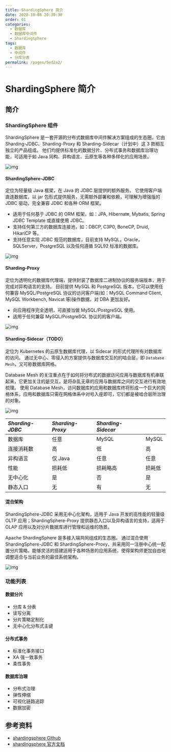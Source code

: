 ```yaml
---
title: ShardingSphere 简介
date: 2020-10-08 20:30:30
order: 01
categories:
  - 数据库
  - 数据库中间件
  - Shardingsphere
tags:
  - 数据库
  - 中间件
  - 分库分表
permalink: /pages/5ed2a2/
---
```


# ShardingSphere 简介

## 简介

### ShardingSphere 组件

ShardingSphere 是一套开源的分布式数据库中间件解决方案组成的生态圈，它由 Sharding-JDBC、Sharding-Proxy 和 Sharding-Sidecar（计划中）这 3 款相互独立的产品组成。 他们均提供标准化的数据分片、分布式事务和数据库治理功能，可适用于如 Java 同构、异构语言、云原生等各种多样化的应用场景。

![img](https://github.com/zuijunzi9/Java_notes/tree/main/images-master/snap/20201008151613.png)

#### ShardingSphere-JDBC

定位为轻量级 Java 框架，在 Java 的 JDBC 层提供的额外服务。 它使用客户端直连数据库，以 jar 包形式提供服务，无需额外部署和依赖，可理解为增强版的 JDBC 驱动，完全兼容 JDBC 和各种 ORM 框架。

- 适用于任何基于 JDBC 的 ORM 框架，如：JPA, Hibernate, Mybatis, Spring JDBC Template 或直接使用 JDBC。
- 支持任何第三方的数据库连接池，如：DBCP, C3P0, BoneCP, Druid, HikariCP 等。
- 支持任意实现 JDBC 规范的数据库，目前支持 MySQL，Oracle，SQLServer，PostgreSQL 以及任何遵循 SQL92 标准的数据库。

![img](https://github.com/zuijunzi9/Java_notes/tree/main/images-master/snap/20201008151213.png)

#### Sharding-Proxy

定位为透明化的数据库代理端，提供封装了数据库二进制协议的服务端版本，用于完成对异构语言的支持。 目前提供 MySQL 和 PostgreSQL 版本，它可以使用任何兼容 MySQL/PostgreSQL 协议的访问客户端(如：MySQL Command Client, MySQL Workbench, Navicat 等)操作数据，对 DBA 更加友好。

- 向应用程序完全透明，可直接当做 MySQL/PostgreSQL 使用。
- 适用于任何兼容 MySQL/PostgreSQL 协议的的客户端。

![img](https://github.com/zuijunzi9/Java_notes/tree/main/images-master/snap/20201008151434.png)

#### Sharding-Sidecar（TODO）

定位为 Kubernetes 的云原生数据库代理，以 Sidecar 的形式代理所有对数据库的访问。 通过无中心、零侵入的方案提供与数据库交互的的啮合层，即 `Database Mesh`，又可称数据库网格。

Database Mesh 的关注重点在于如何将分布式的数据访问应用与数据库有机串联起来，它更加关注的是交互，是将杂乱无章的应用与数据库之间的交互进行有效地梳理。 使用 Database Mesh，访问数据库的应用和数据库终将形成一个巨大的网格体系，应用和数据库只需在网格体系中对号入座即可，它们都是被啮合层所治理的对象。

![img](https://github.com/zuijunzi9/Java_notes/tree/main/images-master/snap/20201008151557.png)

| _Sharding-JDBC_ | _Sharding-Proxy_ | _Sharding-Sidecar_ |        |
| :-------------- | :--------------- | :----------------- | ------ |
| 数据库          | 任意             | MySQL              | MySQL  |
| 连接消耗数      | 高               | 低                 | 高     |
| 异构语言        | 仅 Java          | 任意               | 任意   |
| 性能            | 损耗低           | 损耗略高           | 损耗低 |
| 无中心化        | 是               | 否                 | 是     |
| 静态入口        | 无               | 有                 | 无     |

#### 混合架构

ShardingSphere-JDBC 采用无中心化架构，适用于 Java 开发的高性能的轻量级 OLTP 应用；ShardingSphere-Proxy 提供静态入口以及异构语言的支持，适用于 OLAP 应用以及对分片数据库进行管理和运维的场景。

Apache ShardingSphere 是多接入端共同组成的生态圈。 通过混合使用 ShardingSphere-JDBC 和 ShardingSphere-Proxy，并采用同一注册中心统一配置分片策略，能够灵活的搭建适用于各种场景的应用系统，使得架构师更加自由地调整适合与当前业务的最佳系统架构。

![img](https://github.com/zuijunzi9/Java_notes/tree/main/images-master/snap/20201008151658.png)

### 功能列表

#### 数据分片

- 分库 & 分表
- 读写分离
- 分片策略定制化
- 无中心化分布式主键

#### 分布式事务

- 标准化事务接口
- XA 强一致事务
- 柔性事务

#### 数据库治理

- 分布式治理
- 弹性伸缩
- 可视化链路追踪
- 数据加密

## 参考资料

- [shardingsphere Github](https://github.com/apache/incubator-shardingsphere)
- [shardingsphere 官方文档](https://shardingsphere.apache.org/document/current/cn/overview/)
